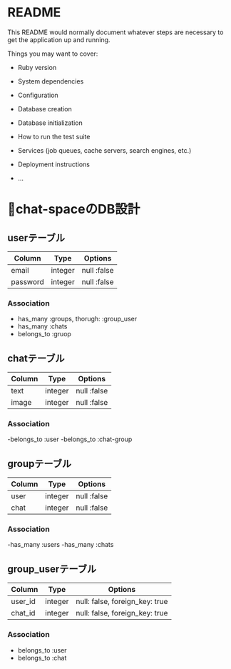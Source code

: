# README

This README would normally document whatever steps are necessary to get the
application up and running.

Things you may want to cover:

* Ruby version

* System dependencies

* Configuration

* Database creation

* Database initialization

* How to run the test suite

* Services (job queues, cache servers, search engines, etc.)

* Deployment instructions

* ...

# chat-spaceのDB設計
## userテーブル
|Column|Type|Options|
|------|----|-------|
|email|integer|null :false|
|password|integer|null :false|
### Association
- has_many :groups, thorugh: :group_user
- has_many :chats
- belongs_to :gruop

## chatテーブル
|Column|Type|Options|
|------|----|-------|
|text|integer|null :false|
|image|integer|null :false|
### Association
-belongs_to :user
-belongs_to :chat-group

## groupテーブル
|Column|Type|Options|
|------|----|-------|
|user|integer|null :false|
|chat|integer|null :false|
### Association
-has_many :users
-has_many :chats

## group_userテーブル
|Column|Type|Options|
|------|----|-------|
|user_id|integer|null: false, foreign_key: true|
|chat_id|integer|null: false, foreign_key: true|
### Association
- belongs_to :user
- belongs_to :chat